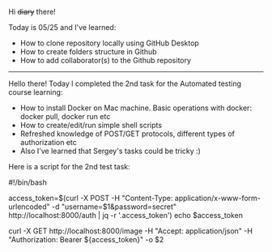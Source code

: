 Hi <del>diary</del> there! 

Today is 05/25 and I've learned:
- How to clone repository locally using GitHub Desktop
- How to create folders structure in Github
- How to add collaborator(s) to the Github repository

----------------------------------------------------------------------------------------

Hello there! 
Today I completed the 2nd task for the Automated testing course learning: 

- How to install Docker on Mac machine. Basic operations with docker: docker pull, docker run etc
- How to create/edit/run simple shell scripts 
- Refreshed knowledge of POST/GET protocols, different types of authorization etc
- Also I've learned that Sergey's tasks could be tricky :) 

Here is a script for the 2nd test task:

#!/bin/bash

access_token=$(curl -X POST -H "Content-Type: application/x-www-form-urlencoded" -d "username=$1&password=secret" http://localhost:8000/auth | jq -r '.access_token')
echo $access_token

curl -X GET http://localhost:8000/image  -H "Accept: application/json" -H "Authorization: Bearer ${access_token}" -o $2
